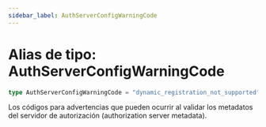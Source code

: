```yaml
---
sidebar_label: AuthServerConfigWarningCode
---
```


# Alias de tipo: AuthServerConfigWarningCode

```ts
type AuthServerConfigWarningCode = "dynamic_registration_not_supported";
```

Los códigos para advertencias que pueden ocurrir al validar los metadatos del servidor de autorización (authorization server metadata).